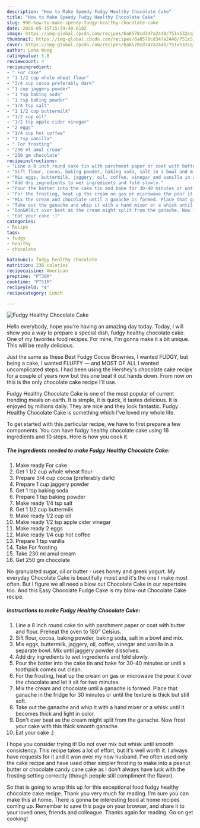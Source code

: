 ```yaml
---
description: "How to Make Speedy Fudgy Healthy Chocolate Cake"
title: "How to Make Speedy Fudgy Healthy Chocolate Cake"
slug: 990-how-to-make-speedy-fudgy-healthy-chocolate-cake
date: 2020-05-15T15:59:40.618Z
image: https://img-global.cpcdn.com/recipes/6a8578cd347a2448/751x532cq70/fudgy-healthy-chocolate-cake-recipe-main-photo.jpg
thumbnail: https://img-global.cpcdn.com/recipes/6a8578cd347a2448/751x532cq70/fudgy-healthy-chocolate-cake-recipe-main-photo.jpg
cover: https://img-global.cpcdn.com/recipes/6a8578cd347a2448/751x532cq70/fudgy-healthy-chocolate-cake-recipe-main-photo.jpg
author: Lena Wong
ratingvalue: 3.6
reviewcount: 4
recipeingredient:
- " For cake"
- "1 1/2 cup whole wheat flour"
- "3/4 cup cocoa preferably dark"
- "1 cup jaggery powder"
- "1 tsp baking soda"
- "1 tsp baking powder"
- "1/4 tsp salt"
- "1 1/2 cup buttermilk"
- "1/2 cup oil"
- "1/2 tsp apple cider vinegar"
- "2 eggs"
- "1/4 cup hot coffee"
- "1 tsp vanilla"
- " For frosting"
- "230 ml amul cream"
- "250 gm chocolate"
recipeinstructions:
- "Line a 8 inch round cake tin with parchment paper or coat with butter and flour. Preheat the oven to 180° Celsius."
- "Sift flour, cocoa, baking powder, baking soda, salt in a bowl and mix."
- "Mix eggs, buttermilk, jaggery, oil, coffee, vinegar and vanilla in a separate bowl. Mix until jaggery powder dissolves."
- "Add dry ingredients to wet ingredients and fold slowly."
- "Pour the batter into the cake tin and bake for 30-40 minutes or until a toothpick comes out clean."
- "For the frosting, heat up the cream on gas or microwave the pour it over the chocolate and let it sit for two minutes."
- "Mix the cream and chocolate until a ganache is formed. Place that ganache in the fridge for 30 minutes or until the texture is thick but still soft."
- "Take out the ganache and whip it with a hand mixer or a whisk until it becomes thick and light in color."
- "Don&#39;t over beat as the cream might split from the ganache. Now frost your cake with this thick smooth ganache."
- "Eat your cake :)"
categories:
- Recipe
tags:
- fudgy
- healthy
- chocolate

katakunci: fudgy healthy chocolate 
nutrition: 236 calories
recipecuisine: American
preptime: "PT38M"
cooktime: "PT51M"
recipeyield: "4"
recipecategory: Lunch

---
```



![Fudgy Healthy Chocolate Cake](https://img-global.cpcdn.com/recipes/6a8578cd347a2448/751x532cq70/fudgy-healthy-chocolate-cake-recipe-main-photo.jpg)

Hello everybody, hope you're having an amazing day today. Today, I will show you a way to prepare a special dish, fudgy healthy chocolate cake. One of my favorites food recipes. For mine, I'm gonna make it a bit unique. This will be really delicious.

Just the same as these Best Fudgy Cocoa Brownies, I wanted FUDGY, but being a cake, I wanted FLUFFY — and MOST OF ALL I wanted uncomplicated steps. I had been using the Hershey&#39;s chocolate cake recipe for a couple of years now but this one beat it out hands down. From now on this is the only chocolate cake recipe I&#39;ll use.

Fudgy Healthy Chocolate Cake is one of the most popular of current trending meals on earth. It is simple, it is quick, it tastes delicious. It is enjoyed by millions daily. They are nice and they look fantastic. Fudgy Healthy Chocolate Cake is something which I've loved my whole life.


To get started with this particular recipe, we have to first prepare a few components. You can have fudgy healthy chocolate cake using 16 ingredients and 10 steps. Here is how you cook it.

<!--inarticleads1-->

##### The ingredients needed to make Fudgy Healthy Chocolate Cake:

1. Make ready  For cake
1. Get 1 1/2 cup whole wheat flour
1. Prepare 3/4 cup cocoa (preferably dark)
1. Prepare 1 cup jaggery powder
1. Get 1 tsp baking soda
1. Prepare 1 tsp baking powder
1. Make ready 1/4 tsp salt
1. Get 1 1/2 cup buttermilk
1. Make ready 1/2 cup oil
1. Make ready 1/2 tsp apple cider vinegar
1. Make ready 2 eggs
1. Make ready 1/4 cup hot coffee
1. Prepare 1 tsp vanilla
1. Take  For frosting
1. Take 230 ml amul cream
1. Get 250 gm chocolate


No granulated sugar, oil or butter - uses honey and greek yogurt. My everyday Chocolate Cake is beautifully moist and it&#39;s the one I make most often. But I figure we all need a blow out Chocolate Cake in our repertoire too. And this Easy Chocolate Fudge Cake is my blow-out Chocolate Cake recipe. 

<!--inarticleads2-->

##### Instructions to make Fudgy Healthy Chocolate Cake:

1. Line a 8 inch round cake tin with parchment paper or coat with butter and flour. Preheat the oven to 180° Celsius.
1. Sift flour, cocoa, baking powder, baking soda, salt in a bowl and mix.
1. Mix eggs, buttermilk, jaggery, oil, coffee, vinegar and vanilla in a separate bowl. Mix until jaggery powder dissolves.
1. Add dry ingredients to wet ingredients and fold slowly.
1. Pour the batter into the cake tin and bake for 30-40 minutes or until a toothpick comes out clean.
1. For the frosting, heat up the cream on gas or microwave the pour it over the chocolate and let it sit for two minutes.
1. Mix the cream and chocolate until a ganache is formed. Place that ganache in the fridge for 30 minutes or until the texture is thick but still soft.
1. Take out the ganache and whip it with a hand mixer or a whisk until it becomes thick and light in color.
1. Don&#39;t over beat as the cream might split from the ganache. Now frost your cake with this thick smooth ganache.
1. Eat your cake :)


I hope you consider trying it! Do not over mix but whisk until smooth consistency. This recipe takes a lot of effort, but it&#39;s well worth it. I always have requests for it and it won over my now husband. I&#39;ve often used only the cake recipe and have used other simpler frosting to make into a peanut butter or chocolate candy cane cake as I don&#39;t always have luck with the frosting setting correctly (though people still compliment the flavor). 

So that is going to wrap this up for this exceptional food fudgy healthy chocolate cake recipe. Thank you very much for reading. I'm sure you can make this at home. There is gonna be interesting food at home recipes coming up. Remember to save this page on your browser, and share it to your loved ones, friends and colleague. Thanks again for reading. Go on get cooking!
